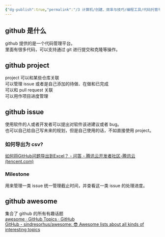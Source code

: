 ```yaml
---
{"dg-publish":true,"permalink":"/3 计算机/创建、效率与技巧/编程工具/代码托管平台/github/github/","title":"github"}
---
```



## github 是什么
github 提供的是一个代码管理平台。  
里面有很多代码，可以支持通过 git 进行提交和克隆等操作。

## github project
project 可以和某些仓库关联  
可以管理 issue 或者是自己添加的待做、在做和已完成  
可以和 pull request 关联  
可以用作项目进度管理

## github issue
使用软件的人或者开发者可以提出对软件该进建议或者 bug。  
也可以自己给自己写未来的规划，但是自己使用的话，不如直接使用 project。
### 如何导出为 csv?
[如何将GitHub问题导出到Excel？ - 问答 - 腾讯云开发者社区-腾讯云 (tencent.com)](https://cloud.tencent.com/developer/ask/sof/244210)
### Milestone
用来管理一类 issue 统一管理截止时间，并查看这一类 issue 的处理进度。

## github awesome
集合了 github 的所有有趣话题  
[awesome · GitHub Topics · GitHub](https://github.com/topics/awesome)  
[GitHub - sindresorhus/awesome: 😎 Awesome lists about all kinds of interesting topics](https://github.com/sindresorhus/awesome)